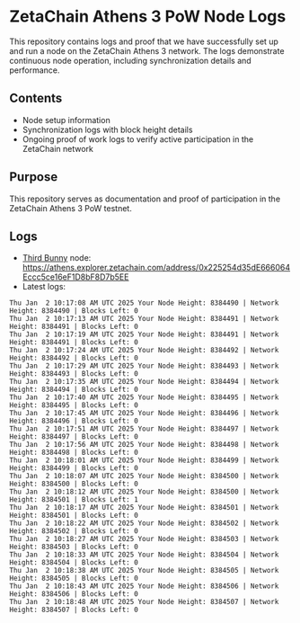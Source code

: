 # ZetaChain Athens 3 PoW Node Logs
This repository contains logs and proof that we have successfully set up and run a node on the ZetaChain Athens 3 network. The logs demonstrate continuous node operation, including synchronization details and performance.

## Contents
- Node setup information
- Synchronization logs with block height details
- Ongoing proof of work logs to verify active participation in the ZetaChain network

## Purpose
This repository serves as documentation and proof of participation in the ZetaChain Athens 3 PoW testnet.

## Logs

- [Third Bunny](https://thirdbunny.xyz/) node: https://athens.explorer.zetachain.com/address/0x225254d35dE666064Eccc5ce16eF1D8bF8D7b5EE
- Latest logs:
```
Thu Jan  2 10:17:08 AM UTC 2025 Your Node Height: 8384490 | Network Height: 8384490 | Blocks Left: 0
Thu Jan  2 10:17:13 AM UTC 2025 Your Node Height: 8384491 | Network Height: 8384491 | Blocks Left: 0
Thu Jan  2 10:17:19 AM UTC 2025 Your Node Height: 8384491 | Network Height: 8384491 | Blocks Left: 0
Thu Jan  2 10:17:24 AM UTC 2025 Your Node Height: 8384492 | Network Height: 8384492 | Blocks Left: 0
Thu Jan  2 10:17:29 AM UTC 2025 Your Node Height: 8384493 | Network Height: 8384493 | Blocks Left: 0
Thu Jan  2 10:17:35 AM UTC 2025 Your Node Height: 8384494 | Network Height: 8384494 | Blocks Left: 0
Thu Jan  2 10:17:40 AM UTC 2025 Your Node Height: 8384495 | Network Height: 8384495 | Blocks Left: 0
Thu Jan  2 10:17:45 AM UTC 2025 Your Node Height: 8384496 | Network Height: 8384496 | Blocks Left: 0
Thu Jan  2 10:17:51 AM UTC 2025 Your Node Height: 8384497 | Network Height: 8384497 | Blocks Left: 0
Thu Jan  2 10:17:56 AM UTC 2025 Your Node Height: 8384498 | Network Height: 8384498 | Blocks Left: 0
Thu Jan  2 10:18:01 AM UTC 2025 Your Node Height: 8384499 | Network Height: 8384499 | Blocks Left: 0
Thu Jan  2 10:18:07 AM UTC 2025 Your Node Height: 8384500 | Network Height: 8384500 | Blocks Left: 0
Thu Jan  2 10:18:12 AM UTC 2025 Your Node Height: 8384500 | Network Height: 8384501 | Blocks Left: 1
Thu Jan  2 10:18:17 AM UTC 2025 Your Node Height: 8384501 | Network Height: 8384501 | Blocks Left: 0
Thu Jan  2 10:18:22 AM UTC 2025 Your Node Height: 8384502 | Network Height: 8384502 | Blocks Left: 0
Thu Jan  2 10:18:27 AM UTC 2025 Your Node Height: 8384503 | Network Height: 8384503 | Blocks Left: 0
Thu Jan  2 10:18:33 AM UTC 2025 Your Node Height: 8384504 | Network Height: 8384504 | Blocks Left: 0
Thu Jan  2 10:18:38 AM UTC 2025 Your Node Height: 8384505 | Network Height: 8384505 | Blocks Left: 0
Thu Jan  2 10:18:43 AM UTC 2025 Your Node Height: 8384506 | Network Height: 8384506 | Blocks Left: 0
Thu Jan  2 10:18:48 AM UTC 2025 Your Node Height: 8384507 | Network Height: 8384507 | Blocks Left: 0
```
